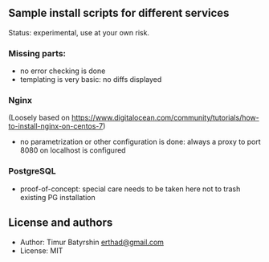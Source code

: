 ## Sample install scripts for different services

Status: experimental, use at your own risk.


### Missing parts:
* no error checking is done
* templating is very basic: no diffs displayed

### Nginx
(Loosely based on https://www.digitalocean.com/community/tutorials/how-to-install-nginx-on-centos-7)
* no parametrization or other configuration is done: always a proxy to port 8080 on localhost is configured

### PostgreSQL
* proof-of-concept: special care needs to be taken here not to trash existing PG installation

## License and authors
* Author: Timur Batyrshin <erthad@gmail.com>
* License: MIT
